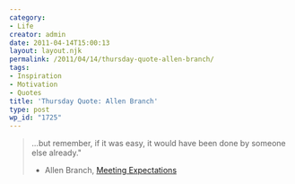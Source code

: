 ```yaml
---
category:
- Life
creator: admin
date: 2011-04-14T15:00:13
layout: layout.njk
permalink: /2011/04/14/thursday-quote-allen-branch/
tags:
- Inspiration
- Motivation
- Quotes
title: 'Thursday Quote: Allen Branch'
type: post
wp_id: "1725"
---
```

> ...but remember, if it was easy, it would have been done by someone else already."
>
> - Allen Branch, [Meeting Expectations](http://b.lesseverything.com/2011/3/9/meeting-expectations)
